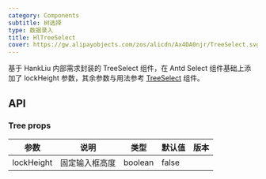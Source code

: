 ```yaml
---
category: Components
subtitle: 树选择
type: 数据录入
title: HlTreeSelect
cover: https://gw.alipayobjects.com/zos/alicdn/Ax4DA0njr/TreeSelect.svg
---
```

基于 HankLiu 内部需求封装的 TreeSelect 组件，在 Antd Select 组件基础上添加了 lockHeight 参数，其余参数与用法参考 [TreeSelect](/components/tree-select/) 组件。

## API

### Tree props

| 参数 | 说明      | 类型 | 默认值 | 版本 |
| --- |---------| --- | --- | --- |
| lockHeight | 固定输入框高度 | boolean | false |  |
